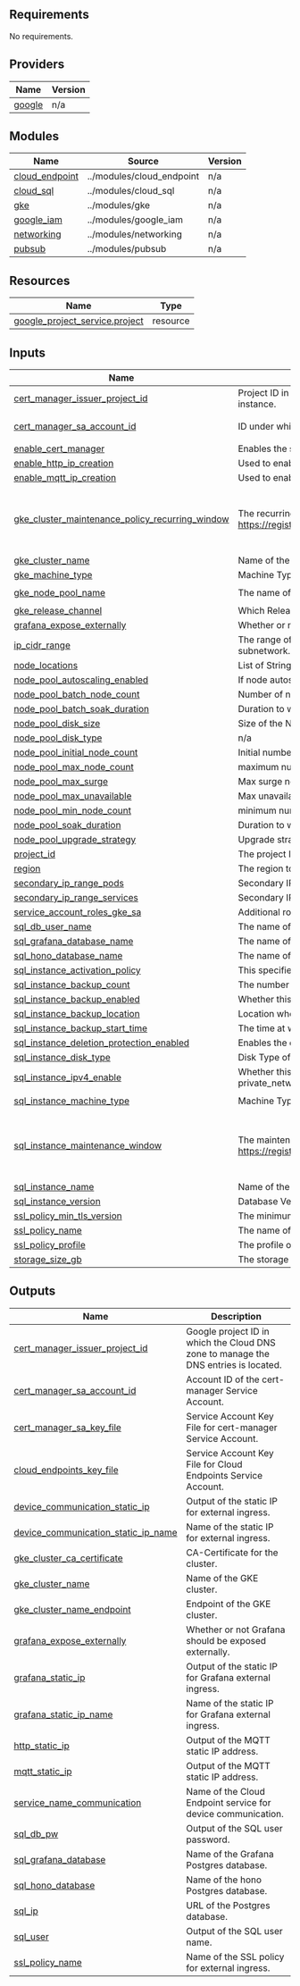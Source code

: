 ## Requirements

No requirements.

## Providers

| Name | Version |
|------|---------|
| <a name="provider_google"></a> [google](#provider\_google) | n/a |

## Modules

| Name | Source | Version |
|------|--------|---------|
| <a name="module_cloud_endpoint"></a> [cloud\_endpoint](#module\_cloud\_endpoint) | ../modules/cloud_endpoint | n/a |
| <a name="module_cloud_sql"></a> [cloud\_sql](#module\_cloud\_sql) | ../modules/cloud_sql | n/a |
| <a name="module_gke"></a> [gke](#module\_gke) | ../modules/gke | n/a |
| <a name="module_google_iam"></a> [google\_iam](#module\_google\_iam) | ../modules/google_iam | n/a |
| <a name="module_networking"></a> [networking](#module\_networking) | ../modules/networking | n/a |
| <a name="module_pubsub"></a> [pubsub](#module\_pubsub) | ../modules/pubsub | n/a |

## Resources

| Name | Type |
|------|------|
| [google_project_service.project](https://registry.terraform.io/providers/hashicorp/google/latest/docs/resources/project_service) | resource |

## Inputs

| Name | Description | Type | Default | Required |
|------|-------------|------|---------|:--------:|
| <a name="input_cert_manager_issuer_project_id"></a> [cert\_manager\_issuer\_project\_id](#input\_cert\_manager\_issuer\_project\_id) | Project ID in which the Cloud DNS zone to manage the DNS entries is located. Defaults to use the same project ID as the Hono instance. | `string` | `null` | no |
| <a name="input_cert_manager_sa_account_id"></a> [cert\_manager\_sa\_account\_id](#input\_cert\_manager\_sa\_account\_id) | ID under which the cert-manager service account is going to be created. | `string` | `"hono-cert-manager-dns-solver"` | no |
| <a name="input_enable_cert_manager"></a> [enable\_cert\_manager](#input\_enable\_cert\_manager) | Enables the service account needed for the use of cert manager | `bool` | `false` | no |
| <a name="input_enable_http_ip_creation"></a> [enable\_http\_ip\_creation](#input\_enable\_http\_ip\_creation) | Used to enable the creation of a static ip for the http adapter | `string` | `false` | no |
| <a name="input_enable_mqtt_ip_creation"></a> [enable\_mqtt\_ip\_creation](#input\_enable\_mqtt\_ip\_creation) | Used to enable the creation of a static ip for the mqtt adapter | `string` | `true` | no |
| <a name="input_gke_cluster_maintenance_policy_recurring_window"></a> [gke\_cluster\_maintenance\_policy\_recurring\_window](#input\_gke\_cluster\_maintenance\_policy\_recurring\_window) | The recurring window maintenance policy for the cluster. For details see: https://registry.terraform.io/providers/hashicorp/google/5.15.0/docs/resources/container_cluster#nested_maintenance_policy | <pre>object({<br>    start_time = string,<br>    end_time   = string,<br>    recurrence = string<br>  })</pre> | `null` | no |
| <a name="input_gke_cluster_name"></a> [gke\_cluster\_name](#input\_gke\_cluster\_name) | Name of the GKE Cluster | `string` | `"hono-cluster"` | no |
| <a name="input_gke_machine_type"></a> [gke\_machine\_type](#input\_gke\_machine\_type) | Machine Type for node\_pools | `string` | `"c2-standard-8"` | no |
| <a name="input_gke_node_pool_name"></a> [gke\_node\_pool\_name](#input\_gke\_node\_pool\_name) | The name of the Node Pool in the Hono Cluster | `string` | `"standard-node-pool"` | no |
| <a name="input_gke_release_channel"></a> [gke\_release\_channel](#input\_gke\_release\_channel) | Which Release Channel to use for the Cluster | `string` | `"STABLE"` | no |
| <a name="input_grafana_expose_externally"></a> [grafana\_expose\_externally](#input\_grafana\_expose\_externally) | Whether or not Grafana should be exposed externally. | `bool` | `false` | no |
| <a name="input_ip_cidr_range"></a> [ip\_cidr\_range](#input\_ip\_cidr\_range) | The range of internal addresses that are owned by this subnetwork. Provide this property when you create the subnetwork.Ranges must be unique and non-overlapping within a network. Only IPv4 is supported. | `string` | `"10.10.1.0/24"` | no |
| <a name="input_node_locations"></a> [node\_locations](#input\_node\_locations) | List of Strings for the Node Locations | `list(string)` | n/a | yes |
| <a name="input_node_pool_autoscaling_enabled"></a> [node\_pool\_autoscaling\_enabled](#input\_node\_pool\_autoscaling\_enabled) | If node autoscaling should be enabled | `string` | `false` | no |
| <a name="input_node_pool_batch_node_count"></a> [node\_pool\_batch\_node\_count](#input\_node\_pool\_batch\_node\_count) | Number of nodes to drain in a batch during blue-green upgrade process | `number` | `1` | no |
| <a name="input_node_pool_batch_soak_duration"></a> [node\_pool\_batch\_soak\_duration](#input\_node\_pool\_batch\_soak\_duration) | Duration to wait after each batch finishes draining during blue-green upgrade process | `string` | `"0s"` | no |
| <a name="input_node_pool_disk_size"></a> [node\_pool\_disk\_size](#input\_node\_pool\_disk\_size) | Size of the Node Pool Disk | `number` | `50` | no |
| <a name="input_node_pool_disk_type"></a> [node\_pool\_disk\_type](#input\_node\_pool\_disk\_type) | n/a | `string` | `"pd-standard"` | no |
| <a name="input_node_pool_initial_node_count"></a> [node\_pool\_initial\_node\_count](#input\_node\_pool\_initial\_node\_count) | Initial number of nodes | `number` | `1` | no |
| <a name="input_node_pool_max_node_count"></a> [node\_pool\_max\_node\_count](#input\_node\_pool\_max\_node\_count) | maximum number of nodes per zone | `number` | `3` | no |
| <a name="input_node_pool_max_surge"></a> [node\_pool\_max\_surge](#input\_node\_pool\_max\_surge) | Max surge nodes during surge upgrade process | `number` | `1` | no |
| <a name="input_node_pool_max_unavailable"></a> [node\_pool\_max\_unavailable](#input\_node\_pool\_max\_unavailable) | Max unavailable nodes during surge upgrade process | `number` | `0` | no |
| <a name="input_node_pool_min_node_count"></a> [node\_pool\_min\_node\_count](#input\_node\_pool\_min\_node\_count) | minimum number of nodes per zone | `number` | `0` | no |
| <a name="input_node_pool_soak_duration"></a> [node\_pool\_soak\_duration](#input\_node\_pool\_soak\_duration) | Duration to wait after all batches are drained during blue-green upgrade process | `string` | `"3600s"` | no |
| <a name="input_node_pool_upgrade_strategy"></a> [node\_pool\_upgrade\_strategy](#input\_node\_pool\_upgrade\_strategy) | Upgrade strategy for node pool | `string` | `"SURGE"` | no |
| <a name="input_project_id"></a> [project\_id](#input\_project\_id) | The project ID to deploy to | `string` | n/a | yes |
| <a name="input_region"></a> [region](#input\_region) | The region to deploy to | `string` | `"europe-west1"` | no |
| <a name="input_secondary_ip_range_pods"></a> [secondary\_ip\_range\_pods](#input\_secondary\_ip\_range\_pods) | Secondary IP Ranges in Subnetwork for Pods | `string` | `"10.1.0.0/20"` | no |
| <a name="input_secondary_ip_range_services"></a> [secondary\_ip\_range\_services](#input\_secondary\_ip\_range\_services) | Secondary IP Ranges in Subnetwork for Services | `string` | `"10.10.11.0/24"` | no |
| <a name="input_service_account_roles_gke_sa"></a> [service\_account\_roles\_gke\_sa](#input\_service\_account\_roles\_gke\_sa) | Additional roles to be added to the GKE service account. | `list(string)` | `[]` | no |
| <a name="input_sql_db_user_name"></a> [sql\_db\_user\_name](#input\_sql\_db\_user\_name) | The name of the user. Changing this forces a new resource to be created. | `string` | `"hono-user"` | no |
| <a name="input_sql_grafana_database_name"></a> [sql\_grafana\_database\_name](#input\_sql\_grafana\_database\_name) | The name of the grafana database in the Cloud SQL instance. This does not include the project ID or instance name. | `string` | `"grafana-db"` | no |
| <a name="input_sql_hono_database_name"></a> [sql\_hono\_database\_name](#input\_sql\_hono\_database\_name) | The name of the hono database in the Cloud SQL instance. This does not include the project ID or instance name. | `string` | `"hono-db"` | no |
| <a name="input_sql_instance_activation_policy"></a> [sql\_instance\_activation\_policy](#input\_sql\_instance\_activation\_policy) | This specifies when the instance should be active. Can be either ALWAYS, NEVER or ON\_DEMAND. | `string` | `"ALWAYS"` | no |
| <a name="input_sql_instance_backup_count"></a> [sql\_instance\_backup\_count](#input\_sql\_instance\_backup\_count) | The number of backups the Cloud SQL instance should retain. | `number` | `14` | no |
| <a name="input_sql_instance_backup_enabled"></a> [sql\_instance\_backup\_enabled](#input\_sql\_instance\_backup\_enabled) | Whether this Cloud SQL instance should enable automatic backups. | `bool` | `false` | no |
| <a name="input_sql_instance_backup_location"></a> [sql\_instance\_backup\_location](#input\_sql\_instance\_backup\_location) | Location where the Cloud SQL instance backups are stored. | `string` | `null` | no |
| <a name="input_sql_instance_backup_start_time"></a> [sql\_instance\_backup\_start\_time](#input\_sql\_instance\_backup\_start\_time) | The time at which the Cloud SQL instance should start the daily backup. | `string` | `"03:00"` | no |
| <a name="input_sql_instance_deletion_protection_enabled"></a> [sql\_instance\_deletion\_protection\_enabled](#input\_sql\_instance\_deletion\_protection\_enabled) | Enables the deletion protection for the SQL instance. | `bool` | `true` | no |
| <a name="input_sql_instance_disk_type"></a> [sql\_instance\_disk\_type](#input\_sql\_instance\_disk\_type) | Disk Type of the SQL Instance | `string` | `"PD-SSD"` | no |
| <a name="input_sql_instance_ipv4_enable"></a> [sql\_instance\_ipv4\_enable](#input\_sql\_instance\_ipv4\_enable) | Whether this Cloud SQL instance should be assigned a public IPV4 address. At least ipv4\_enabled must be enabled or a private\_network must be configured. | `bool` | `false` | no |
| <a name="input_sql_instance_machine_type"></a> [sql\_instance\_machine\_type](#input\_sql\_instance\_machine\_type) | Machine Type of the SQL Instance | `string` | `"db-custom-1-3840"` | no |
| <a name="input_sql_instance_maintenance_window"></a> [sql\_instance\_maintenance\_window](#input\_sql\_instance\_maintenance\_window) | The maintenance window settings for the cloud sql instance. For details see: https://registry.terraform.io/providers/hashicorp/google/latest/docs/resources/sql_database_instance | <pre>object({<br>    day          = number,<br>    hour         = number,<br>    update_track = optional(string, "stable")<br>  })</pre> | `null` | no |
| <a name="input_sql_instance_name"></a> [sql\_instance\_name](#input\_sql\_instance\_name) | Name of the SQL Instance | `string` | `"hono-sql"` | no |
| <a name="input_sql_instance_version"></a> [sql\_instance\_version](#input\_sql\_instance\_version) | Database Version | `string` | `"POSTGRES_14"` | no |
| <a name="input_ssl_policy_min_tls_version"></a> [ssl\_policy\_min\_tls\_version](#input\_ssl\_policy\_min\_tls\_version) | The minimum TLS version the SSL policy should allow | `string` | `"TLS_1_2"` | no |
| <a name="input_ssl_policy_name"></a> [ssl\_policy\_name](#input\_ssl\_policy\_name) | The name of the SSL policy | `string` | `"hono-ingress"` | no |
| <a name="input_ssl_policy_profile"></a> [ssl\_policy\_profile](#input\_ssl\_policy\_profile) | The profile of the SSL policy | `string` | `"MODERN"` | no |
| <a name="input_storage_size_gb"></a> [storage\_size\_gb](#input\_storage\_size\_gb) | The storage size in GB for the Cloud SQL Instance (100 or 200) | `number` | `100` | no |

## Outputs

| Name | Description |
|------|-------------|
| <a name="output_cert_manager_issuer_project_id"></a> [cert\_manager\_issuer\_project\_id](#output\_cert\_manager\_issuer\_project\_id) | Google project ID in which the Cloud DNS zone to manage the DNS entries is located. |
| <a name="output_cert_manager_sa_account_id"></a> [cert\_manager\_sa\_account\_id](#output\_cert\_manager\_sa\_account\_id) | Account ID of the cert-manager Service Account. |
| <a name="output_cert_manager_sa_key_file"></a> [cert\_manager\_sa\_key\_file](#output\_cert\_manager\_sa\_key\_file) | Service Account Key File for cert-manager Service Account. |
| <a name="output_cloud_endpoints_key_file"></a> [cloud\_endpoints\_key\_file](#output\_cloud\_endpoints\_key\_file) | Service Account Key File for Cloud Endpoints Service Account. |
| <a name="output_device_communication_static_ip"></a> [device\_communication\_static\_ip](#output\_device\_communication\_static\_ip) | Output of the static IP for external ingress. |
| <a name="output_device_communication_static_ip_name"></a> [device\_communication\_static\_ip\_name](#output\_device\_communication\_static\_ip\_name) | Name of the static IP for external ingress. |
| <a name="output_gke_cluster_ca_certificate"></a> [gke\_cluster\_ca\_certificate](#output\_gke\_cluster\_ca\_certificate) | CA-Certificate for the cluster. |
| <a name="output_gke_cluster_name"></a> [gke\_cluster\_name](#output\_gke\_cluster\_name) | Name of the GKE cluster. |
| <a name="output_gke_cluster_name_endpoint"></a> [gke\_cluster\_name\_endpoint](#output\_gke\_cluster\_name\_endpoint) | Endpoint of the GKE cluster. |
| <a name="output_grafana_expose_externally"></a> [grafana\_expose\_externally](#output\_grafana\_expose\_externally) | Whether or not Grafana should be exposed externally. |
| <a name="output_grafana_static_ip"></a> [grafana\_static\_ip](#output\_grafana\_static\_ip) | Output of the static IP for Grafana external ingress. |
| <a name="output_grafana_static_ip_name"></a> [grafana\_static\_ip\_name](#output\_grafana\_static\_ip\_name) | Name of the static IP for Grafana external ingress. |
| <a name="output_http_static_ip"></a> [http\_static\_ip](#output\_http\_static\_ip) | Output of the MQTT static IP address. |
| <a name="output_mqtt_static_ip"></a> [mqtt\_static\_ip](#output\_mqtt\_static\_ip) | Output of the MQTT static IP address. |
| <a name="output_service_name_communication"></a> [service\_name\_communication](#output\_service\_name\_communication) | Name of the Cloud Endpoint service for device communication. |
| <a name="output_sql_db_pw"></a> [sql\_db\_pw](#output\_sql\_db\_pw) | Output of the SQL user password. |
| <a name="output_sql_grafana_database"></a> [sql\_grafana\_database](#output\_sql\_grafana\_database) | Name of the Grafana Postgres database. |
| <a name="output_sql_hono_database"></a> [sql\_hono\_database](#output\_sql\_hono\_database) | Name of the hono Postgres database. |
| <a name="output_sql_ip"></a> [sql\_ip](#output\_sql\_ip) | URL of the Postgres database. |
| <a name="output_sql_user"></a> [sql\_user](#output\_sql\_user) | Output of the SQL user name. |
| <a name="output_ssl_policy_name"></a> [ssl\_policy\_name](#output\_ssl\_policy\_name) | Name of the SSL policy for external ingress. |
